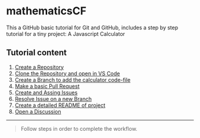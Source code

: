 # mathematicsCF
This a GitHub basic tutorial for Git and GitHub, includes a step by step tutorial for a tiny project: A Javascript Calculator 

## Tutorial content
1. [Create a Repository](https://github.com/gangya/mathematicsCF/blob/main/01-create-repository.md)
2. [Clone the Repository and open in VS Code](https://github.com/gangya/mathematicsCF/blob/main/02-clone-vscode.md)
3. [Create a Branch to add the calculator code-file](https://github.com/gangya/mathematicsCF/blob/main/03-create-branch-calculator.md)
4. [Make a basic Pull Request](https://github.com/gangya/mathematicsCF/blob/main/04-basic-pull-request.md)
5. [Create and Assing Issues](https://github.com/gangya/mathematicsCF/blob/main/05-create-issue.md)
6. [Resolve Issue on a new Branch](https://github.com/gangya/mathematicsCF/blob/main/06-issue-branch.md)
7. [Create a detailed README of project]()
8. [Open a Discussion]()

---

> Follow steps in order to complete the workflow.
